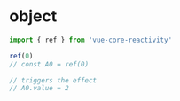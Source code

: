 # object

```js
import { ref } from 'vue-core-reactivity'

ref(0)
// const A0 = ref(0)

// triggers the effect
// A0.value = 2
```

<script setup>
import ReactiveDemo from '../demo/reactive.vue'
</script>

<ReactiveDemo />